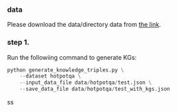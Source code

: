 ### data
Please download the data/directory data from [the link](https://drive.google.com/file/d/1evfYVpMtS4-GUUz8yWObsYS-d_V3dzz5/view?usp=drive_link).
### step 1.
Run the followiing command to generate KGs:
```python
python generate_knowledge_triples.py \
    --dataset hotpotqa \
    --input_data_file data/hotpotqa/test.json \
    --save_data_file data/hotpotqa/test_with_kgs.json
```
ss
